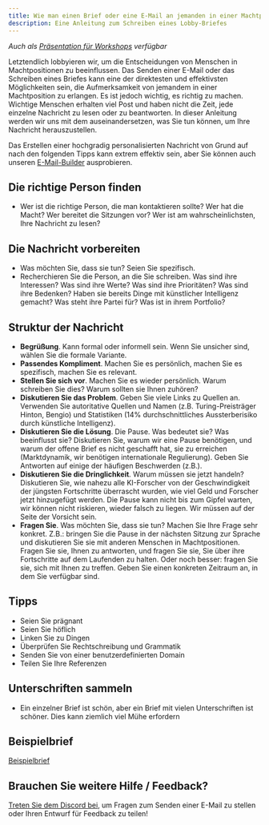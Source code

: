 ```yaml
---
title: Wie man einen Brief oder eine E-Mail an jemanden in einer Machtposition schreibt
description: Eine Anleitung zum Schreiben eines Lobby-Briefes
---
```


_Auch als [Präsentation für Workshops](https://tiny.cc/emaillobby) verfügbar_

Letztendlich lobbyieren wir, um die Entscheidungen von Menschen in Machtpositionen zu beeinflussen.
Das Senden einer E-Mail oder das Schreiben eines Briefes kann eine der direktesten und effektivsten Möglichkeiten sein, die Aufmerksamkeit von jemandem in einer Machtposition zu erlangen.
Es ist jedoch wichtig, es richtig zu machen.
Wichtige Menschen erhalten viel Post und haben nicht die Zeit, jede einzelne Nachricht zu lesen oder zu beantworten.
In dieser Anleitung werden wir uns mit dem auseinandersetzen, was Sie tun können, um Ihre Nachricht herauszustellen.

Das Erstellen einer hochgradig personalisierten Nachricht von Grund auf nach den folgenden Tipps kann extrem effektiv sein, aber Sie können auch unseren [E-Mail-Builder](/email-builder) ausprobieren.

## Die richtige Person finden

- Wer ist die richtige Person, die man kontaktieren sollte? Wer hat die Macht? Wer bereitet die Sitzungen vor? Wer ist am wahrscheinlichsten, Ihre Nachricht zu lesen?

## Die Nachricht vorbereiten

- Was möchten Sie, dass sie tun? Seien Sie spezifisch.
- Recherchieren Sie die Person, an die Sie schreiben. Was sind ihre Interessen? Was sind ihre Werte? Was sind ihre Prioritäten? Was sind ihre Bedenken? Haben sie bereits Dinge mit künstlicher Intelligenz gemacht? Was steht ihre Partei für? Was ist in ihrem Portfolio?

## Struktur der Nachricht

- **Begrüßung**. Kann formal oder informell sein. Wenn Sie unsicher sind, wählen Sie die formale Variante.
- **Passendes Kompliment**. Machen Sie es persönlich, machen Sie es spezifisch, machen Sie es relevant.
- **Stellen Sie sich vor**. Machen Sie es wieder persönlich. Warum schreiben Sie dies? Warum sollten sie Ihnen zuhören?
- **Diskutieren Sie das Problem**. Geben Sie viele Links zu Quellen an. Verwenden Sie autoritative Quellen und Namen (z.B. Turing-Preisträger Hinton, Bengio) und Statistiken (14% durchschnittliches Aussterberisiko durch künstliche Intelligenz).
- **Diskutieren Sie die Lösung**. Die Pause. Was bedeutet sie? Was beeinflusst sie? Diskutieren Sie, warum wir eine Pause benötigen, und warum der offene Brief es nicht geschafft hat, sie zu erreichen (Marktdynamik, wir benötigen internationale Regulierung). Geben Sie Antworten auf einige der häufigen Beschwerden (z.B.).
- **Diskutieren Sie die Dringlichkeit**. Warum müssen sie jetzt handeln? Diskutieren Sie, wie nahezu alle KI-Forscher von der Geschwindigkeit der jüngsten Fortschritte überrascht wurden, wie viel Geld und Forscher jetzt hinzugefügt werden. Die Pause kann nicht bis zum Gipfel warten, wir können nicht riskieren, wieder falsch zu liegen. Wir müssen auf der Seite der Vorsicht sein.
- **Fragen Sie**. Was möchten Sie, dass sie tun? Machen Sie Ihre Frage sehr konkret. Z.B.: bringen Sie die Pause in der nächsten Sitzung zur Sprache und diskutieren Sie sie mit anderen Menschen in Machtpositionen. Fragen Sie sie, Ihnen zu antworten, und fragen Sie sie, Sie über ihre Fortschritte auf dem Laufenden zu halten. Oder noch besser: fragen Sie sie, sich mit Ihnen zu treffen. Geben Sie einen konkreten Zeitraum an, in dem Sie verfügbar sind.

## Tipps

- Seien Sie prägnant
- Seien Sie höflich
- Linken Sie zu Dingen
- Überprüfen Sie Rechtschreibung und Grammatik
- Senden Sie von einer benutzerdefinierten Domain
- Teilen Sie Ihre Referenzen

## Unterschriften sammeln

- Ein einzelner Brief ist schön, aber ein Brief mit vielen Unterschriften ist schöner. Dies kann ziemlich viel Mühe erfordern

## Beispielbrief

[Beispielbrief](https://docs.google.com/document/d/1M3Wc7JMNn8UUZmOfuxOW7a6GtTCckY7fkpd-pmv3Fr8/edit)

## Brauchen Sie weitere Hilfe / Feedback?

[Treten Sie dem Discord bei](https://discord.gg/2XXWXvErfA), um Fragen zum Senden einer E-Mail zu stellen oder Ihren Entwurf für Feedback zu teilen!